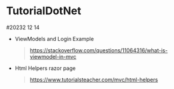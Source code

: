 # TutorialDotNet
#20232 12 14
* ViewModels  and Login Example
  > https://stackoverflow.com/questions/11064316/what-is-viewmodel-in-mvc
- Html Helpers razor page
  > https://www.tutorialsteacher.com/mvc/html-helpers
  

